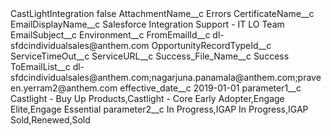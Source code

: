 <?xml version="1.0" encoding="UTF-8"?>
<CustomMetadata xmlns="http://soap.sforce.com/2006/04/metadata" xmlns:xsi="http://www.w3.org/2001/XMLSchema-instance" xmlns:xsd="http://www.w3.org/2001/XMLSchema">
    <label>CastLightIntegration</label>
    <protected>false</protected>
    <values>
        <field>AttachmentName__c</field>
        <value xsi:type="xsd:string">Errors</value>
    </values>
    <values>
        <field>CertificateName__c</field>
        <value xsi:nil="true"/>
    </values>
    <values>
        <field>EmailDisplayName__c</field>
        <value xsi:type="xsd:string">Salesforce Integration Support - IT LO Team</value>
    </values>
    <values>
        <field>EmailSubject__c</field>
        <value xsi:nil="true"/>
    </values>
    <values>
        <field>Environment__c</field>
        <value xsi:nil="true"/>
    </values>
    <values>
        <field>FromEmailId__c</field>
        <value xsi:type="xsd:string">dl-sfdcindividualsales@anthem.com</value>
    </values>
    <values>
        <field>OpportunityRecordTypeId__c</field>
        <value xsi:nil="true"/>
    </values>
    <values>
        <field>ServiceTimeOut__c</field>
        <value xsi:nil="true"/>
    </values>
    <values>
        <field>ServiceURL__c</field>
        <value xsi:nil="true"/>
    </values>
    <values>
        <field>Success_File_Name__c</field>
        <value xsi:type="xsd:string">Success</value>
    </values>
    <values>
        <field>ToEmailList__c</field>
        <value xsi:type="xsd:string">dl-sfdcindividualsales@anthem.com;nagarjuna.panamala@anthem.com;praveen.yerram2@anthem.com</value>
    </values>
    <values>
        <field>effective_date__c</field>
        <value xsi:type="xsd:date">2019-01-01</value>
    </values>
    <values>
        <field>parameter1__c</field>
        <value xsi:type="xsd:string">Castlight - Buy Up Products,Castlight - Core Early Adopter,Engage Elite,Engage Essential</value>
    </values>
    <values>
        <field>parameter2__c</field>
        <value xsi:type="xsd:string">In Progress,IGAP In Progress,IGAP Sold,Renewed,Sold</value>
    </values>
</CustomMetadata>
